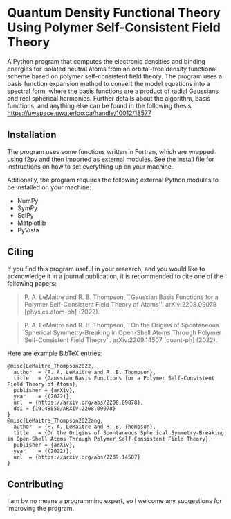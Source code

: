 # Quantum Density Functional Theory Using Polymer Self-Consistent Field Theory
A Python program that computes the electronic densities and binding energies for isolated neutral atoms from an orbital-free density functional scheme based on polymer self-consistent field theory. The program uses a basis function expansion method to convert the model equations into a spectral form, where the basis functions are a product of radial Gaussians and real spherical harmonics. Further details about the algorithm, basis functions, and anything else can be found in the following thesis:
https://uwspace.uwaterloo.ca/handle/10012/18577

## Installation
The program uses some functions written in Fortran, which are wrapped using f2py and then imported as external modules. See the install file for instructions on how to set everything up on your machine.


Aditionally, the program requires the following external Python modules to be installed on your machine:
- NumPy
- SymPy
- SciPy
- Matplotlib
- PyVista

## Citing
If you find this program useful in your research, and you would like to acknowledge it in a journal publication, it is recommended to cite one of the following papers:
> P. A. LeMaitre and R. B. Thompson, ``Gaussian Basis Functions for a Polymer Self-Consistent Field Theory of Atoms''. arXiv:2208.09078 [physics.atom-ph] (2022).

> P. A. LeMaitre and R. B. Thompson, ``On the Origins of Spontaneous Spherical Symmetry-Breaking in Open-Shell Atoms Through Polymer Self-Consistent Field Theory''. arXiv:2209.14507 [quant-ph] (2022).

Here are example BibTeX entries:
```
@misc{LeMaitre_Thompson2022,
  author  = {P. A. LeMaitre and R. B. Thompson},
  title   = {Gaussian Basis Functions for a Polymer Self-Consistent Field Theory of Atoms},
  publisher = {arXiv},
  year    = {(2022)},
  url  = {https://arxiv.org/abs/2208.09078},
  doi = {10.48550/ARXIV.2208.09078}
}
@misc{LeMaitre_Thompson2022ang,
  author  = {P. A. LeMaitre and R. B. Thompson},
  title   = {On the Origins of Spontaneous Spherical Symmetry-Breaking in Open-Shell Atoms Through Polymer Self-Consistent Field Theory},
  publisher = {arXiv},
  year    = {(2022)},
  url  = {https://arxiv.org/abs/2209.14507}
}
```
## Contributing
I am by no means a programming expert, so I welcome any suggestions for improving the program. 
